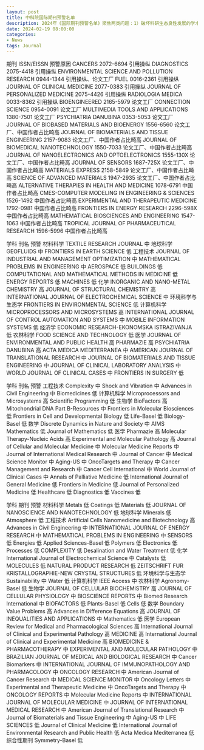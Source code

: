 ```yaml
---
layout: post
title: 中科院国际期刊预警名单
description: 2024年《国际期刊预警名单》聚焦两类问题：1）破坏科研生态良性发展的学术不端行为，例如引用操纵和论文工厂；2）影响我国学术成果的国际化传播、出版经费有效使用的不当行为，例如中国作者占比畸高（结合APC费用、期刊学术声望等多个因素综合判断）。
date: 2024-02-19 08:00:00
categories:
- News
tags: Journal
---
```


期刊	ISSN/EISSN	预警原因
CANCERS	2072-6694	引用操纵
DIAGNOSTICS	2075-4418	引用操纵
ENVIRONMENTAL SCIENCE AND POLLUTION RESEARCH	0944-1344	引用操纵、论文工厂
FUEL	0016-2361	引用操纵
JOURNAL OF CLINICAL MEDICINE	2077-0383	引用操纵
JOURNAL OF PERSONALIZED MEDICINE	2075-4426	引用操纵
RADIOLOGIA MEDICA	0033-8362	引用操纵
BIOENGINEERED	2165-5979	论文工厂
CONNECTION SCIENCE	0954-0091	论文工厂
MULTIMEDIA TOOLS AND APPLICATIONS	1380-7501	论文工厂
PSYCHIATRIA DANUBINA	0353-5053	论文工厂
JOURNAL OF BIOBASED MATERIALS AND BIOENERGY	1556-6560	论文工厂、中国作者占比畸高
JOURNAL OF BIOMATERIALS AND TISSUE ENGINEERING	2157-9083	论文工厂、中国作者占比畸高
JOURNAL OF BIOMEDICAL NANOTECHNOLOGY	1550-7033	论文工厂、中国作者占比畸高
JOURNAL OF NANOELECTRONICS AND OPTOELECTRONICS	1555-130X	论文工厂、中国作者占比畸高
JOURNAL OF SENSORS	1687-725X	论文工厂、中国作者占比畸高
MATERIALS EXPRESS	2158-5849	论文工厂、中国作者占比畸高
SCIENCE OF ADVANCED MATERIALS	1947-2935	论文工厂、中国作者占比畸高
ALTERNATIVE THERAPIES IN HEALTH AND MEDICINE	1078-6791	中国作者占比畸高
CMES-COMPUTER MODELING IN ENGINEERING & SCIENCES	1526-1492	中国作者占比畸高
EXPERIMENTAL AND THERAPEUTIC MEDICINE	1792-0981	中国作者占比畸高
FRONTIERS IN ENERGY RESEARCH	2296-598X	中国作者占比畸高
MATHEMATICAL BIOSCIENCES AND ENGINEERING	1547-1063	中国作者占比畸高
TROPICAL JOURNAL OF PHARMACEUTICAL RESEARCH	1596-5996	中国作者占比畸高

学科	刊名	预警
材料科学	TEXTILE RESEARCH JOURNAL	中
地球科学	GEOFLUIDS	中
FRONTIERS IN EARTH SCIENCE	低
工程技术	JOURNAL OF INDUSTRIAL AND MANAGEMENT OPTIMIZATION	中
MATHEMATICAL PROBLEMS IN ENGINEERING	中
AEROSPACE	低
BUILDINGS	低
COMPUTATIONAL AND MATHEMATICAL METHODS IN MEDICINE	低
ENERGY REPORTS	低
MACHINES	低
化学	INORGANIC AND NANO-METAL CHEMISTRY	高
JOURNAL OF STRUCTURAL CHEMISTRY	高
INTERNATIONAL JOURNAL OF ELECTROCHEMICAL SCIENCE	中
环境科学与生态学	FRONTIERS IN ENVIRONMENTAL SCIENCE	低
计算机科学	MICROPROCESSORS AND MICROSYSTEMS	高
INTERNATIONAL JOURNAL OF CONTROL AUTOMATION AND SYSTEMS	中
MOBILE INFORMATION SYSTEMS	低
经济学	ECONOMIC RESEARCH-EKONOMSKA ISTRAZIVANJA	低
农林科学	FOOD SCIENCE AND TECHNOLOGY	低
医学	JOURNAL OF ENVIRONMENTAL AND PUBLIC HEALTH	高
PHARMAZIE	高
PSYCHIATRIA DANUBINA	高
ACTA MEDICA MEDITERRANEA	中
AMERICAN JOURNAL OF TRANSLATIONAL RESEARCH	中
JOURNAL OF BIOMATERIALS AND TISSUE ENGINEERING	中
JOURNAL OF CLINICAL LABORATORY ANALYSIS	中
WORLD JOURNAL OF CLINICAL CASES	中
FRONTIERS IN SURGERY	低

学科	刊名	预警
工程技术	Complexity	中
Shock and Vibration	中
Advances in Civil Engineering	中
Biomedicines	低
计算机科学	Microprocessors and Microsystems	高
Scientific Programming	低
生物学	BioFactors	高
Mitochondrial DNA Part B-Resources	中
Frontiers in Molecular Biosciences	低
Frontiers in Cell and Developmental Biology	低
Life-Basel	低
Biology-Basel	低
数学	Discrete Dynamics in Nature and Society	中
AIMS Mathematics	低
Journal of Mathematics	低
医学	Pharmazie	高
Molecular Therapy-Nucleic Acids	高
Experimental and Molecular Pathology	高
Journal of Cellular and Molecular Medicine	中
Molecular Medicine Reports	中
Journal of International Medical Research	中
Journal of Cancer	中
Medical Science Monitor	中
Aging-US	中
OncoTargets and Therapy	中
Cancer Management and Research	中
Cancer Cell International	中
World Journal of Clinical Cases	中
Annals of Palliative Medicine	低
International Journal of General Medicine	低
Frontiers in Medicine	低
Journal of Personalized Medicine	低
Healthcare	低
Diagnostics	低
Vaccines	低

学科	期刊	预警
材料科学	Metals	低
Coatings	低
Materials	低
JOURNAL OF NANOSCIENCE AND NANOTECHNOLOGY	低
地球科学	Minerals	低
Atmosphere	低
工程技术	Artificial Cells Nanomedicine and Biotechnology	高
Advances in Civil Engineering	中
INTERNATIONAL JOURNAL OF ENERGY RESEARCH	中
MATHEMATICAL PROBLEMS IN ENGINEERING	中
SENSORS	低
Energies	低
Applied Sciences-Basel	低
Polymers	低
Electronics	低
Processes	低
COMPLEXITY	低
Desalination and Water Treatment	低
化学	International Journal of Electrochemical Science	中
Catalysts	低
MOLECULES	低
NATURAL PRODUCT RESEARCH	低
ZEITSCHRIFT FUR KRISTALLOGRAPHIE-NEW CRYSTAL STRUCTURES	低
环境科学与生态学	Sustainability	中
Water	低
计算机科学	IEEE Access	中
农林科学	Agronomy-Basel	低
生物学	JOURNAL OF CELLULAR BIOCHEMISTRY	高
JOURNAL OF CELLULAR PHYSIOLOGY	中
BIOSCIENCE REPORTS	中
Biomed Research International	中
BIOFACTORS	低
Plants-Basel	低
Cells	低
数学	Boundary Value Problems	高
Advances in Difference Equations	高
JOURNAL OF INEQUALITIES AND APPLICATIONS	中
Mathematics	低
医学	European Review for Medical and Pharmacological Sciences	高
International Journal of Clinical and Experimental Pathology	高
MEDICINE	高
International Journal of Clinical and Experimental Medicine	高
BIOMEDICINE & PHARMACOTHERAPY	中
EXPERIMENTAL AND MOLECULAR PATHOLOGY	中
BRAZILIAN JOURNAL OF MEDICAL AND BIOLOGICAL RESEARCH	中
Cancer Biomarkers	中
INTERNATIONAL JOURNAL OF IMMUNOPATHOLOGY AND PHARMACOLOGY	中
ONCOLOGY RESEARCH	中
American Journal of Cancer Research	中
MEDICAL SCIENCE MONITOR	中
Oncology Letters	中
Experimental and Therapeutic Medicine	中
OncoTargets and Therapy	中
ONCOLOGY REPORTS	中
Molecular Medicine Reports	中
INTERNATIONAL JOURNAL OF MOLECULAR MEDICINE	中
JOURNAL OF INTERNATIONAL MEDICAL RESEARCH	中
American Journal of Translational Research	中
Journal of Biomaterials and Tissue Engineering	中
Aging-US	中
LIFE SCIENCES	低
Journal of Clinical Medicine	低
International Journal of Environmental Research and Public Health	低
Acta Medica Mediterranea	低
综合性期刊	Symmetry-Basel	低
